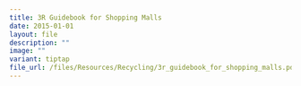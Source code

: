 ```yaml
---
title: 3R Guidebook for Shopping Malls
date: 2015-01-01
layout: file
description: ""
image: ""
variant: tiptap
file_url: /files/Resources/Recycling/3r_guidebook_for_shopping_malls.pdf
---
```

